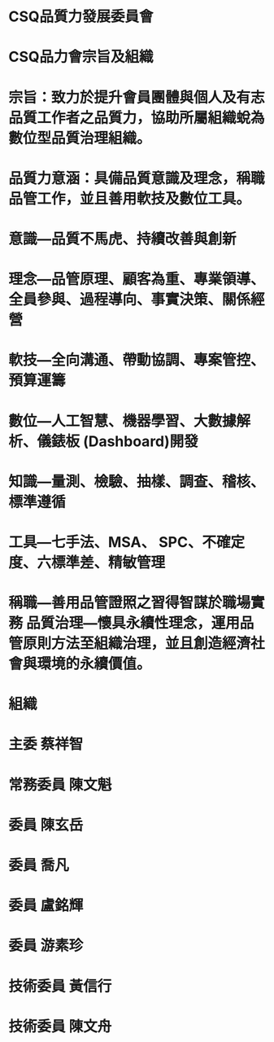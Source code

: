# CSQ品質力發展委員會
# CSQ品力會宗旨及組織
# 宗旨：致力於提升會員團體與個人及有志品質工作者之品質力，協助所屬組織蛻為數位型品質治理組織。
# 品質力意涵：具備品質意識及理念，稱職品管工作，並且善用軟技及數位工具。

# 意識—品質不馬虎、持續改善與創新
# 理念—品管原理、顧客為重、專業領導、全員參與、過程導向、事實決策、關係經營
# 軟技—全向溝通、帶動協調、專案管控、預算運籌
# 數位—人工智慧、機器學習、大數據解析、儀錶板 (Dashboard)開發
# 知識—量測、檢驗、抽樣、調查、稽核、標準遵循
# 工具—七手法、MSA、 SPC、不確定度、六標準差、精敏管理
# 稱職—善用品管證照之習得智謀於職場實務 品質治理—懷具永續性理念，運用品管原則方法至組織治理，並且創造經濟社會與環境的永續價值。

# 組織
# 主委 蔡祥智
# 常務委員 陳文魁
# 委員 陳玄岳
# 委員 喬凡
# 委員 盧銘輝
# 委員 游素珍
# 技術委員 黃信行
# 技術委員 陳文舟
